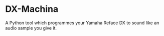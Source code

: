 # DX-Machina
A Python tool which programmes your Yamaha Reface DX to sound like an audio sample you give it.
